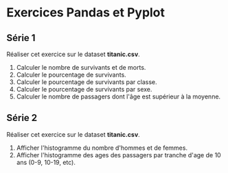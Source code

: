 # Exercices Pandas et Pyplot

## Série 1

Réaliser cet exercice sur le dataset **titanic.csv**.

1. Calculer le nombre de survivants et de morts.
1. Calculer le pourcentage de survivants.
1. Calculer le pourcentage de survivants par classe.
1. Calculer le pourcentage de survivants par sexe.
1. Calculer le nombre de passagers dont l'âge est supérieur à la moyenne.

## Série 2

Réaliser cet exercice sur le dataset **titanic.csv**.

1. Afficher l'histogramme du nombre d'hommes et de femmes.
1. Afficher l'histogramme des ages des passagers par tranche d'age de 10 ans (0-9, 10-19, etc).
